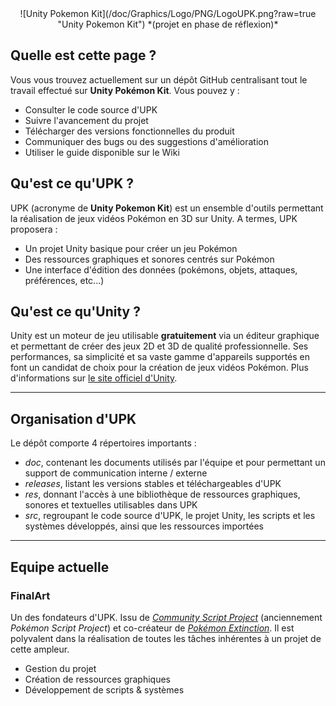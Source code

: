 <div style="text-align:center">
![Unity Pokemon Kit](/doc/Graphics/Logo/PNG/LogoUPK.png?raw=true "Unity Pokemon Kit")
*(projet en phase de réflexion)*
</div>

## Quelle est cette page ?
Vous vous trouvez actuellement sur un dépôt GitHub centralisant tout le travail effectué sur **Unity Pokémon Kit**.
Vous pouvez y :
* Consulter le code source d'UPK
* Suivre l'avancement du projet
* Télécharger des versions fonctionnelles du produit
* Communiquer des bugs ou des suggestions d'amélioration
* Utiliser le guide disponible sur le Wiki

## Qu'est ce qu'UPK ?
UPK (acronyme de **Unity Pokemon Kit**) est un ensemble d'outils permettant la réalisation de jeux vidéos Pokémon en 3D sur Unity.
A termes, UPK proposera :
* Un projet Unity basique pour créer un jeu Pokémon
* Des ressources graphiques et sonores centrés sur Pokémon
* Une interface d'édition des données (pokémons, objets, attaques, préférences, etc...)

## Qu'est ce qu'Unity ?
Unity est un moteur de jeu utilisable **gratuitement** via un éditeur graphique et permettant de créer des jeux 2D et 3D de qualité professionnelle.
Ses performances, sa simplicité et sa vaste gamme d'appareils supportés en font un candidat de choix pour la création de jeux vidéos Pokémon.
Plus d'informations sur [le site officiel d'Unity](http://unity3d.com/).

-----

## Organisation d'UPK
Le dépôt comporte 4 répertoires importants :
* *doc*, contenant les documents utilisés par l'équipe et pour permettant un support de communication interne / externe
* *releases*, listant les versions stables et téléchargeables d'UPK
* *res*, donnant l'accès à une bibliothèque de ressources graphiques, sonores et textuelles utilisables dans UPK
* *src*, regroupant le code source d'UPK, le projet Unity, les scripts et les systèmes développés, ainsi que les ressources importées

-----

## Equipe actuelle

### FinalArt
Un des fondateurs d'UPK. Issu de *[Community Script Project](http://communityscriptproject.com/)* (anciennement *Pokémon Script Project*) et co-créateur de *[Pokémon Extinction](http://communityscriptproject.com/PokemonExtinction/)*.
Il est polyvalent dans la réalisation de toutes les tâches inhérentes à un projet de cette ampleur.
* Gestion du projet
* Création de ressources graphiques
* Développement de scripts & systèmes